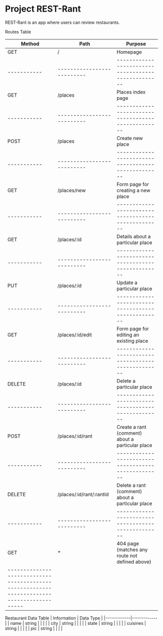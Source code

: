 # Project REST-Rant

REST-Rant is an app where users can review restaurants.

Routes Table

|   Method  |          Path            |                     Purpose                      |
|-----------|--------------------------|--------------------------------------------------|
|    GET    |           /              | Homepage                                         |
|-----------|--------------------------|--------------------------------------------------|
|    GET    |        /places           | Places index page                                |  
|-----------|--------------------------|--------------------------------------------------|
|   POST    |        /places           | Create new place                                 |  
|-----------|--------------------------|--------------------------------------------------|
|    GET    |      /places/new         | Form page for creating a new place               |  
|-----------|--------------------------|--------------------------------------------------|
|    GET    |      /places/:id         | Details about a particular place                 |  
|-----------|--------------------------|--------------------------------------------------|
|    PUT    |      /places/:id         | Update a particular place                        |  
|-----------|--------------------------|--------------------------------------------------|
|    GET    |    /places/:id/edit      | Form page for editing an existing place          |  
|-----------|--------------------------|--------------------------------------------------|
|   DELETE  |      /places/:id         | Delete a particular place                        |  
|-----------|--------------------------|--------------------------------------------------|
|   POST    |    /places/:id/rant      | Create a rant (comment) about a particular place |  
|-----------|--------------------------|--------------------------------------------------|
|   DELETE  | /places/:id/rant/:rantId | Delete a rant (comment) about a particular place |  
|-----------|--------------------------|--------------------------------------------------|
|    GET    |           *              | 404 page (matches any route not defined above)   |
|-----------------------------------------------------------------------------------------|


Restaurant Data Table
| Information |  Data Type  |
|-------------|-------------|
|    name     |    string   |
|             |             |
|    city     |    string   |
|             |             |
|   state     |    string   | 
|             |             |
|  cuisines   |    string   |
|             |             |
|     pic     |    string   |
|             |             |